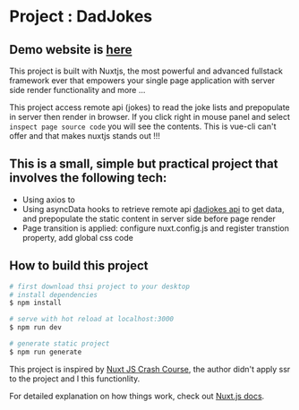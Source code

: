# Project : DadJokes

## Demo website is [here](https://dadjokes-nuxtjs-app.netlify.app/)

This project is built with Nuxtjs, the most powerful and advanced fullstack framework ever that empowers your single page application with server side render functionality and more ...

This project access remote api (jokes) to read the joke lists and prepopulate in server then render in browser. If you click right in mouse panel and select `inspect page source code` you will see the contents. This is vue-cli can't offer and that makes nuxtjs stands out !!!

## This is a small, simple but practical project that involves the following tech:


- Using axios to 
- Using asyncData hooks to retrieve remote api [dadjokes api](https://icanhazdadjoke.com) to get data, and prepopulate the static content in server side before page render
- Page transition is applied: configure nuxt.config.js and register transtion property, add global css code

## How to build this project

```bash
# first download thsi project to your desktop
# install dependencies
$ npm install

# serve with hot reload at localhost:3000
$ npm run dev

# generate static project
$ npm run generate
```

This project is inspired by [Nuxt JS Crash Course](https://www.youtube.com/watch?v=ltzlhAxJr74), the author didn't apply
ssr to the project and I this functionlity.

For detailed explanation on how things work, check out [Nuxt.js docs](https://nuxtjs.org).
